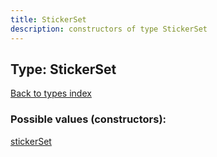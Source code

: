 ```yaml
---
title: StickerSet
description: constructors of type StickerSet
---
```

## Type: StickerSet  
[Back to types index](index.md)



### Possible values (constructors):

[stickerSet](../constructors/stickerSet.md)  

